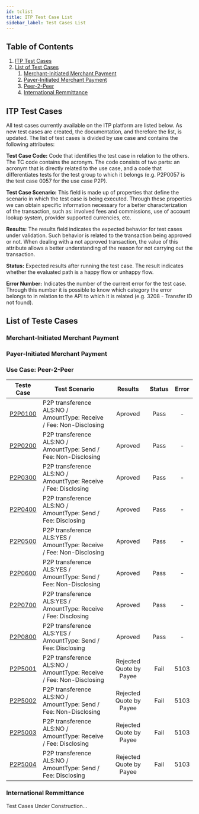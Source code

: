 ```yaml
---
id: tclist
title: ITP Test Case List
sidebar_label: Test Cases List
---
```


## Table of Contents

1. [ITP Test Cases](#what)
2. [List of Test Cases](#tc)
   1. [Merchant-Initiated Merchant Payment](#mimp)
   2. [Payer-Initiated Merchant Payment](#pimp)
   3. [Peer-2-Peer](#p2p)
   4. [International Remmittance](#ir)

## ITP Test Cases <a name="what"></a>

All test cases currently available on the ITP platform are listed below. As new test cases are created, the documentation, and therefore the list, is updated. The list of test cases is divided by use case and contains the following attributes:

**Test Case Code:** Code that identifies the test case in relation to the others. The TC code contains the acronym. The code consists of two parts: an acronym that is directly related to the use case, and a code that differentiates tests for the test group to which it belongs (e.g. P2P0057 is the test case 0057 for the use case P2P).

**Test Case Scenario:** This field is made up of properties that define the scenario in which the test case is being executed. Through these properties we can obtain specific information necessary for a better characterization of the transaction, such as: involved fees and commissions, use of account lookup system, provider supported currencies, etc.

**Results:** The results field indicates the expected behavior for test cases under validation. Such behavior is related to the transaction being approved or not. When dealing with a not approved transaction, the value of this attribute allows a better understanding of the reason for not carrying out the transaction.

**Status:** Expected results after running the test case. The result indicates whether the evaluated path is a happy flow or unhappy flow.

**Error Number:** Indicates the number of the current error for the test case. Through this number it is possible to know which category the error belongs to in relation to the API to which it is related (e.g. 3208 - Transfer ID not found).

## List of Teste Cases <a name="tc"></a>

### Merchant-Initiated Merchant Payment <a name="mimp"></a>

### Payer-Initiated Merchant Payment <a name="pimp"></a>

### Use Case: Peer-2-Peer <a name="p2p"></a>

| Teste Case | Test Scenario | Results | Status | Error|
|:----------:|---------------|:-------:|:------:|:----:|
|[P2P0100](files/tc/p2p/P2P0100.yml)|P2P transference ALS:NO / AmountType: Receive / Fee: Non-Disclosing|Aproved|Pass|-|
|[P2P0200](files/tc/p2p/P2P0200.yml)|P2P transference ALS:NO / AmountType: Send / Fee: Non-Disclosing|Aproved|Pass|-|
|[P2P0300](files/tc/p2p/P2P0300.yml)|P2P transference ALS:NO / AmountType: Receive / Fee: Disclosing|Aproved|Pass|-|
|[P2P0400](files/tc/p2p/P2P0400.yml)|P2P transference ALS:NO / AmountType: Send / Fee: Disclosing|Aproved|Pass|-|
|[P2P0500](files/tc/p2p/P2P0500.yml)|P2P transference ALS:YES / AmountType: Receive / Fee: Non-Disclosing|Aproved|Pass|-|
|[P2P0600](files/tc/p2p/P2P0600.yml)|P2P transference ALS:YES / AmountType: Send / Fee: Non-Disclosing|Aproved|Pass|-|
|[P2P0700](files/tc/p2p/P2P0700.yml)|P2P transference ALS:YES / AmountType: Receive / Fee: Disclosing|Aproved|Pass|-|
|[P2P0800](files/tc/p2p/P2P0800.yml)|P2P transference ALS:YES / AmountType: Send / Fee: Disclosing|Aproved|Pass|-|
|[P2P5001](files/tc/p2p/P2P5001.yml)|P2P transference ALS:NO / AmountType: Receive / Fee: Non-Disclosing|Rejected Quote by Payee|Fail|5103|
|[P2P5002](files/tc/p2p/P2P5002.yml)|P2P transference ALS:NO / AmountType: Send / Fee: Non-Disclosing|Rejected Quote by Payee|Fail|5103|
|[P2P5003](files/tc/p2p/P2P5003.yml)|P2P transference ALS:NO / AmountType: Receive / Fee: Disclosing|Rejected Quote by Payee|Fail|5103|
|[P2P5004](files/tc/p2p/P2P5004.yml)|P2P transference ALS:NO / AmountType: Send / Fee: Disclosing|Rejected Quote by Payee|Fail|5103|

### International Remmittance <a name="ir"></a>

Test Cases Under Construction...